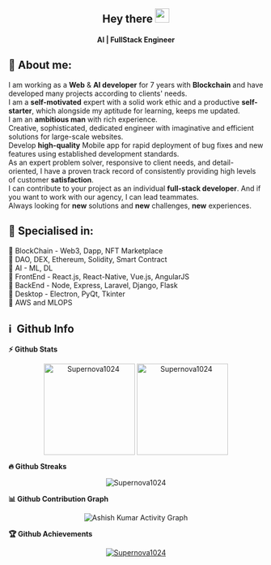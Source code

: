 <h2 align="center">
  Hey there <img src="https://media.giphy.com/media/hvRJCLFzcasrR4ia7z/giphy.gif" width="28">
</h2>

<h4 align='center'>
  AI | FullStack Engineer 
</h4>

<!-- <p align="center">
  <a href="https://www.youtube.com/c/DevProTips?sub_confirmation=1">
    </a>
     <a href="https://github.com/Supernova1024">
    <img alt="followers" title="Follow me on Github" src="https://img.shields.io/github/followers/Supernova1024?color=236ad3&labelColor=1155ba&style=for-the-badge&logo=github&label=Follow"/></a>
    </p> -->


## 👩  About me:
<p>
I am working as a <b>Web</b> & <b>AI developer</b> for 7 years with <b>Blockchain</b> and have developed many projects according to clients' needs.<br>
I am a <b>self-motivated</b> expert with a solid work ethic and a productive <b>self-starter</b>, which alongside my aptitude for learning, keeps me updated. <br>
I am an <b>ambitious man</b> with rich experience.<br>
Creative, sophisticated, dedicated engineer with imaginative and efficient solutions for large-scale websites.<br>
Develop <b>high-quality</b> Mobile app for rapid deployment of bug fixes and new features using established development standards.<br>
As an expert problem solver, responsive to client needs, and detail-oriented, I have a proven track record of consistently providing high levels of customer <b>satisfaction</b>.<br>
I can contribute to your project as an individual <b>full-stack developer</b>. And if you want to work with our agency, I can lead teammates.<br>
Always looking for <b>new</b> solutions and <b>new</b> challenges, <b>new</b> experiences.<br>
</p>

<h2>🥇 Specialised in:</h2>
<p>🔸 BlockChain - Web3, Dapp, NFT Marketplace
<br>🔸 DAO, DEX, Ethereum, Solidity, Smart Contract
<br>🔸 AI - ML, DL
<br>🔸 FrontEnd - React.js, React-Native, Vue.js, AngularJS
<br>🔸 BackEnd - Node, Express, Laravel, Django, Flask
<br>🔸 Desktop - Electron, PyQt, Tkinter
<br>🔸 AWS and MLOPS
<p>

<h2>ℹ️ &nbsp;Github Info</h2>
	



  <summary><b>⚡ Github Stats</b></summary>
<p align="center"><img height="180em" src="https://github-readme-stats.vercel.app/api?username=Supernova1024&hide_border=true&count_private=true&show_icons=true&theme=radical" alt="Supernova1024" align = "center"/>
<img height="180em" src="https://github-readme-stats.vercel.app/api/top-langs?username=Supernova1024&show_icons=true&locale=en&layout=compact&hide_border=true&theme=radical" alt="Supernova1024" align = "center"/></p>


 <summary><b>🔥 Github Streaks</b></summary>
<p align="center"><img src="https://github-readme-streak-stats.herokuapp.com/?user=Supernova1024&theme=black-ice&hide_border=true&stroke=0000&background=0D1117&ring=e05397&fire=e05397&currStreakLabel=e05397" alt="Supernova1024" /></p>


<summary><b>📊 Github Contribution Graph</b></summary>
<p align="center"<a href="#"><img alt="Ashish Kumar Activity Graph" src="https://activity-graph.herokuapp.com/graph?username=Supernova1024&bg_color=0D1117&color=e05397&line=e05397&point=FFFFFF&hide_border=true&" /></a></p>
<!-- </details>
<details>    -->
 <summary><b>🏆 Github Achievements</b></summary>
<p align="center"> <a href="https://github.com/Supernova1024"><img src="https://github-profile-trophy.vercel.app/?username=Supernova1024&margin-w=5&theme=radical" alt="Supernova1024" /></a> </p>

<br>
